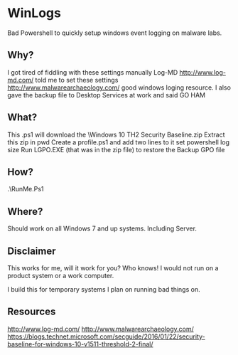 # WinLogs
Bad Powershell to quickly setup windows event logging on malware labs.

## Why?
I got tired of fiddling with these settings manually
Log-MD http://www.log-md.com/ told me to set these settings
http://www.malwarearchaeology.com/ good windows loging resource.
I also gave the backup file to Desktop Services at work and said GO HAM

## What?
This .ps1 will download the \Windows 10 TH2 Security Baseline.zip
  Extract this zip in pwd
  Create a profile.ps1 and add two lines to it
  set powershell log size
  Run LGPO.EXE (that was in the zip file) to restore the Backup GPO file

## How?
  .\RunMe.Ps1

## Where?
  Should work on all Windows 7 and up systems. Including Server.

## Disclaimer
  This works for me, will it work for you? 
        Who knows!
  I would not run on a product system or a work computer.
  
  I build this for temporary systems I plan on running bad things on. 

## Resources
http://www.log-md.com/
http://www.malwarearchaeology.com/
https://blogs.technet.microsoft.com/secguide/2016/01/22/security-baseline-for-windows-10-v1511-threshold-2-final/ 
